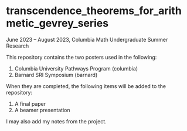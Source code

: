# transcendence_theorems_for_arithmetic_gevrey_series
June 2023 – August 2023, Columbia Math Undergraduate Summer Research

This repository contains the two posters used in the following:
1.  Columbia University Pathways Program (columbia)
2.  Barnard SRI Symposium (barnard)

When they are completed, the following items will be added to the repository:
1.  A final paper
2.  A beamer presentation

I may also add my notes from the project.
